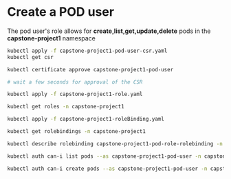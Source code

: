 # Create a POD user

The pod user's role allows for **create,list,get,update,delete** pods
in the **capstone-project1** namespace


```sh
kubectl apply -f capstone-project1-pod-user-csr.yaml
kubectl get csr

kubectl certificate approve capstone-project1-pod-user

# wait a few seconds for approval of the CSR

kubectl apply -f capstone-project1-role.yaml

kubectl get roles -n capstone-project1

kubectl apply -f capstone-project1-roleBinding.yaml

kubectl get rolebindings -n capstone-project1

kubectl describe rolebinding capstone-project1-pod-role-rolebinding -n capstone-project1

kubectl auth can-i list pods --as capstone-project1-pod-user -n capstone-project1

kubectl auth can-i create pods --as capstone-project1-pod-user -n capstone-project1
```
